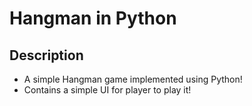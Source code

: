 # Hangman in Python
## Description
* A simple Hangman game implemented using Python!
* Contains a simple UI for player to play it!

